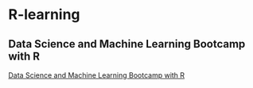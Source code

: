 # R-learning
## Data Science and Machine Learning Bootcamp with R
[Data Science and Machine Learning Bootcamp with R](https://www.udemy.com/course/data-science-and-machine-learning-bootcamp-with-r/learn/lecture/5412746?start=0#overview)
